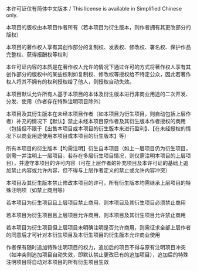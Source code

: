 本许可证仅有简体中文版本 / This license is available in Simplified Chinese only.

本项目的版权由本项目作者所有（若本项目为衍生版本，则作者拥有其更改部分的版权）

本项目的著作权人享有其创作部分的复制权、发表权、修改权、署名权、保护作品完整权、获得报酬权等权利

本许可证内容的本质是在著作权人允许的情况下通过许可的方式将著作权人享有其创作部分的版权中的某些权利如复制权、修改权等授权给不特定公众，因此若著作权人将其不拥有的权利授权给了他人，则授权自动失效。

本项目默认允许所有人基于本项目的本体及衍生版本进行非商业用途的二次开发、分发、使用（作者存在特殊注明项目除外）

本项目及其衍生版本在未经本项目作者（如本项目为衍生项目，则自动包括上层作者）补充的情况下【默认】禁止未经本项目原作者及其衍生版本作者授权的商用（包括但不限于【出售本项目或本项目的衍生版本来进行盈利】、【在未经授权的情况下以商业用途使用本项目或本项目的衍生版本】等）

所有本项目的衍生版本【均需注明】衍生自本项目（如上一层项目仍为衍生项目，则需一并注明上一层项目。若存在多层衍生项目情况，则仅需注明本项目的上层项目），并遵守本项目的许可内容（可在上层作者的补充项目及本许可证的基础上追加禁止内容或允许内容，但不得与上层作者定义的禁止或允许内容冲突）

本项目及其衍生版本禁止修改本项目的许可，所有衍生版本均需继承上层项目的特殊注明项（如禁止商用等）

若本项目为衍生项目且上层项目禁止商用，则本项目及其衍生项目必须禁止商用

若本项目为衍生项目且上层项目允许商用，则本项目及其衍生项目允许禁止商用

若本项目为衍生项目但上层项目未明确注明是否允许商用，则需征求全部上层作者的同意后才可针对本衍生项目及本衍生项目的衍生版本允许商业使用

作者保有随时追加特殊注明项目的权力，追加后的项目不得与原有注明项目冲突（如冲突则追加项目自动失效，即默认禁止更改已有的追加项目），追加后的特殊注明项目将自动对本项目的所有衍生项目生效